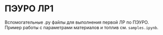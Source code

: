 # ПЭУРО ЛР1
Вспомогательные .py файлы для выполнения первой ЛР по ПЭУРО.
Пример работы с параметрами материалов и топлив см. `samples.ipynb`.